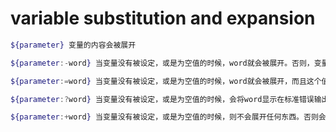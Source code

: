 # variable substitution and expansion 

```bash
${parameter} 变量的内容会被展开

${parameter:-word} 当变量没有被设定，或是为空值的时候，word就会被展开。否则，变量被展开。

${parameter:=word} 当变量没有被设定，或是为空值的时候，word就会被展开，而且这个值会被代入到变量里面。若不是，则变量内容被展开。

${parameter:?word} 当变量没有被设定，或是为空值的时候，会将word显示在标准错误输出，并结束。若不是的话，则变量的内容会被展开。

${parameter:+word} 当变量没有被设定，或是为空值的时候，则不会展开任何东西。否则会展开word的内容。
```

